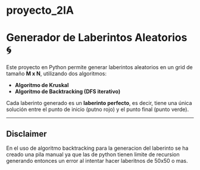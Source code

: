 # proyecto_2IA
# Generador de Laberintos Aleatorios 🌀

Este proyecto en Python permite generar laberintos aleatorios en un grid de tamaño **M x N**, utilizando dos algoritmos:

- **Algoritmo de Kruskal**
- **Algoritmo de Backtracking (DFS iterativo)**

Cada laberinto generado es un **laberinto perfecto**, es decir, tiene una única solución entre el punto de inicio (putno rojo) y el punto final (punto verde).

---

## Disclaimer

En el uso de algoritmo backtracking para la generacion del laberinto se ha creado una pila manual ya que las de python tienen limite de recursion generando entonces un error al intentar hacer laberitnos de 50x50 o mas.
